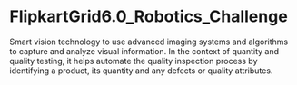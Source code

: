 # FlipkartGrid6.0_Robotics_Challenge
Smart vision technology to use advanced imaging systems and algorithms to capture and analyze visual information. In the context of quantity and quality testing, it helps automate the quality inspection process by identifying a product, its quantity and any defects or quality attributes.
